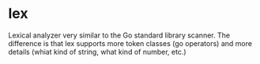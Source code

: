 # lex
Lexical analyzer very similar to the Go standard library scanner. The difference is that
lex supports more token classes (go operators) and more details (whiat kind of string,
what kind of number, etc.)
